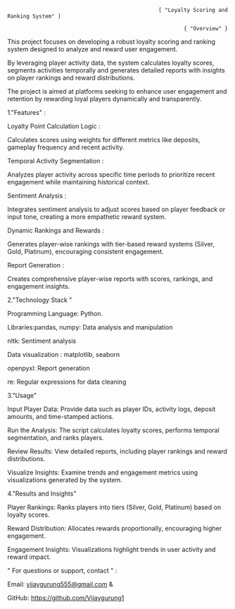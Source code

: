                                                     [ "Loyalty Scoring and Ranking System" ]

                                                            { "Overview" }

This project focuses on developing a robust loyalty scoring and ranking system designed to analyze and reward user engagement. 

By leveraging player activity data, the system calculates loyalty scores, segments activities temporally and generates detailed reports with insights on player rankings and reward distributions.


The project is aimed at platforms seeking to enhance user engagement and retention by rewarding loyal players dynamically and transparently.

1."Features" :

Loyalty Point Calculation Logic :

Calculates scores using weights for different metrics like deposits, gameplay frequency and recent activity.

Temporal Activity Segmentation :

Analyzes player activity across specific time periods to prioritize recent engagement while maintaining historical context.

Sentiment Analysis :

Integrates sentiment analysis to adjust scores based on player feedback or input tone, creating a more empathetic reward system.

Dynamic Rankings and Rewards :

Generates player-wise rankings with tier-based reward systems (Silver, Gold, Platinum), encouraging consistent engagement.

Report Generation :

Creates comprehensive player-wise reports with scores, rankings, and engagement insights.



2."Technology Stack "

Programming Language: Python.

Libraries:pandas, numpy: Data analysis and manipulation

nltk: Sentiment analysis

Data visualization : matplotlib, seaborn

openpyxl: Report generation

re: Regular expressions for data cleaning


3."Usage"

Input Player Data: Provide data such as player IDs, activity logs, deposit amounts, and time-stamped actions.

Run the Analysis: The script calculates loyalty scores, performs temporal segmentation, and ranks players.

Review Results: View detailed reports, including player rankings and reward distributions.

Visualize Insights: Examine trends and engagement metrics using visualizations generated by the system.

4."Results and Insights"

Player Rankings: Ranks players into tiers (Silver, Gold, Platinum) based on loyalty scores.

Reward Distribution: Allocates rewards proportionally, encouraging higher engagement.

Engagement Insights: Visualizations highlight trends in user activity and reward impact.


" For questions or support, contact " :

Email: vijaygurung555@gmail.com & 

GitHub: https://github.com/Vijaygurung1

